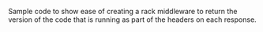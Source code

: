 Sample code to show ease of creating a rack middleware to return the version of the code that is running as part of the headers on each response.
